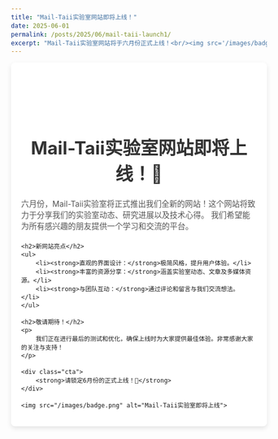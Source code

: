 ```yaml
---
title: "Mail-Taii实验室网站即将上线！"
date: 2025-06-01
permalink: /posts/2025/06/mail-taii-launch1/
excerpt: "Mail-Taii实验室网站将于六月份正式上线！<br/><img src='/images/badge.png'>"
---
```


<style>
    /* 只针对大标题的样式调整 */
    h1 {
        margin-top: 120px; /* 增加顶部间距，避免被遮挡 */
        color: #333;
        text-align: center;
        font-size: 2.5em;
    }

    /* 容器保持默认样式 */
    .container {
        max-width: 800px;
        margin: 0 auto;
        padding: 20px;
        background: #ffffff;
        box-shadow: 0 4px 10px rgba(0, 0, 0, 0.1);
        border-radius: 8px;
    }

    /* 其他元素保持默认样式 */
    h2 {
        color: #444;
        font-size: 1.8em;
        border-bottom: 2px solid #ddd;
        margin-bottom: 15px;
        padding-bottom: 5px;
    }

    p {
        color: #555;
        font-size: 1.1em;
        margin-bottom: 20px;
    }

    ul {
        list-style-type: disc;
        margin-left: 20px;
        margin-bottom: 20px;
    }

    img {
        display: block;
        margin: 30px auto;
        max-width: 100%; /* 自适应图片宽度 */
        height: auto;
    }

    .cta {
        text-align: center;
        margin-top: 30px;
    }

    .cta strong {
        font-size: 1.2em;
        color: #e91e63;
    }
</style>

<div class="container">
    <h1>Mail-Taii实验室网站即将上线！🎉</h1>
    <p>
        六月份，Mail-Taii实验室将正式推出我们全新的网站！这个网站将致力于分享我们的实验室动态、研究进展以及技术心得。
        我们希望能为所有感兴趣的朋友提供一个学习和交流的平台。
    </p>

    <h2>新网站亮点</h2>
    <ul>
        <li><strong>直观的界面设计：</strong>极简风格，提升用户体验。</li>
        <li><strong>丰富的资源分享：</strong>涵盖实验室动态、文章及多媒体资源。</li>
        <li><strong>与团队互动：</strong>通过评论和留言与我们交流想法。</li>
    </ul>

    <h2>敬请期待！</h2>
    <p>
        我们正在进行最后的测试和优化，确保上线时为大家提供最佳体验。非常感谢大家的关注与支持！
    </p>

    <div class="cta">
        <strong>请锁定6月份的正式上线！🚀</strong>
    </div>

    <img src="/images/badge.png" alt="Mail-Taii实验室即将上线">
</div>
